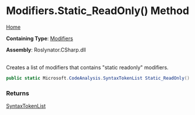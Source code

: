 # Modifiers\.Static\_ReadOnly\(\) Method

[Home](../../../../README.md)

**Containing Type**: [Modifiers](../README.md)

**Assembly**: Roslynator\.CSharp\.dll

\
Creates a list of modifiers that contains "static readonly" modifiers\.

```csharp
public static Microsoft.CodeAnalysis.SyntaxTokenList Static_ReadOnly()
```

### Returns

[SyntaxTokenList](https://docs.microsoft.com/en-us/dotnet/api/microsoft.codeanalysis.syntaxtokenlist)

